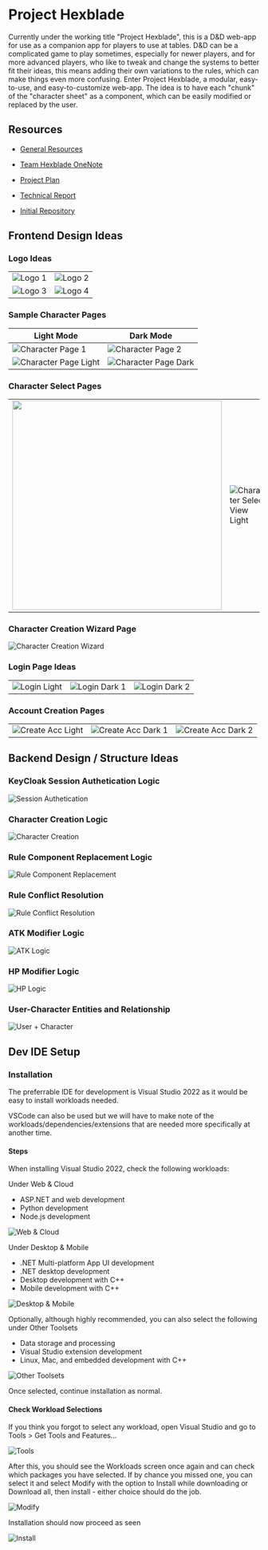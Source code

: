# Project Hexblade

Currently under the working title "Project Hexblade", this is a D&amp;D web-app
for use as a companion app for players to use at tables. D&amp;D can be a
complicated game to play sometimes, especially for newer players, and for
more advanced players, who like to tweak and change the systems to better
fit their ideas, this means adding their own variations to the rules, which can
make things even more confusing. Enter Project Hexblade, a modular, easy-to-use,
and easy-to-customize web-app. The idea is to have each "chunk" of the 
"character sheet" as a component, which can be easily modified or replaced by the user.


## Resources

- [General Resources](./Resources/general-resources.md)

- [Team Hexblade OneNote](https://algonquinlivecom-my.sharepoint.com/personal/solo0069_algonquinlive_com1/_layouts/15/Doc.aspx?sourcedoc={0fd92fe6-ab6f-4b02-abfd-3a3af722ea4d}&action=edit&wd=target%28Project%20Overview.one%7Cbbed25e5-0408-4cde-8fbc-d47303da112d%2FProject%20Hexblade%7Cf97a9684-4f3e-44c5-bce0-f7ca2dc9a206%2F%29&wdorigin=NavigationUrl)

- [Project Plan](https://algonquinlivecom-my.sharepoint.com/:w:/g/personal/solo0069_algonquinlive_com1/Ea3Z8opN_YlDjEMOg-0GbGcB5u9wkHxlhm-hJuP8xoM7Qw?e=lh4caB)

- [Technical Report](https://algonquinlivecom-my.sharepoint.com/:w:/g/personal/solo0069_algonquinlive_com1/EfSt2mMSjSZKsacq6utmSZ8BxblZ6gibvK_jJnBIKmxu7w?e=fJ3Kkp)

- [Initial Repository](https://github.com/tjmoyes/project-hexblade)

## Frontend Design Ideas

### Logo Ideas

|||
| ------- | ------- |
|![Logo 1](./Resources/images/ui-design/logos/logo1.png)|![Logo 2](./Resources/images/ui-design/logos/logo2.png)|
|![Logo 3](./Resources/images/ui-design/logos/logo3.png)|![Logo 4](./Resources/images/ui-design/logos/logo4.png)|


### Sample Character Pages

|Light Mode|Dark Mode|
| -------- | ------- |
|![Character Page 1](./Resources/images/ui-design/gui/character1.png)|![Character Page 2](./Resources/images/ui-design/gui/character2.png)|
|![Character Page Light](./Resources/images/ui-design/gui/character-light.png)|![Character Page Dark](./Resources/images/ui-design/gui/character-dark.png)|

### Character Select Pages

|||
| -------- | ------- |
|<img src="./Resources/images/ui-design/gui/char-select.png" width=420>|![Character Select View Light](./Resources/images/ui-design/gui/char-select-light.png)|

### Character Creation Wizard Page

![Character Creation Wizard](./Resources/images/ui-design/gui/character-creator-wizard.png)


### Login Page Ideas

||||
| -------- | ------- | ------- |
|![Login Light](./Resources/images/ui-design/gui/login-light.png)|![Login Dark 1](./Resources/images/ui-design/gui/login-dark1.png)|![Login Dark 2](./Resources/images/ui-design/gui/login-dark2.png)|

### Account Creation Pages

||||
| -------- | ------- | ------- |
|![Create Acc Light](./Resources/images/ui-design/gui/create-acc-light.png)|![Create Acc Dark 1](./Resources/images/ui-design/gui/create-acc-dark1.png)|![Create Acc Dark 2](./Resources/images/ui-design/gui/create-acc-dark2.png)|

## Backend Design / Structure Ideas

### KeyCloak Session Authetication Logic

![Session Authetication](./Resources/images/backend-design/keycloak.png)

### Character Creation Logic

![Character Creation](./Resources/images/backend-design/character-creation.png)


### Rule Component Replacement Logic

![Rule Component Replacement](./Resources/images/backend-design/rule-component-replacement.png)

### Rule Conflict Resolution

![Rule Conflict Resolution](./Resources/images/backend-design/rule-conflict-resolution.png.png)

### ATK Modifier Logic

![ATK Logic](./Resources/images/backend-design/attack-modifier.png)

### HP Modifier Logic

![HP Logic](./Resources/images/backend-design/hp-modifier.png)

### User-Character Entities and Relationship

![User + Character](./Resources/images/backend-design/user-character.png)

## Dev IDE Setup

### Installation
The preferrable IDE for development is Visual Studio 2022 as it would be easy to install workloads needed.

VSCode can also be used but we will have to make note of the workloads/dependencies/extensions that are needed more specifically at another time.

#### Steps
When installing Visual Studio 2022, check the following workloads:

Under Web & Cloud
- ASP.NET and web development
- Python development
- Node.js development

![Web & Cloud](./Resources/images/dev-tools/web-and-cloud.png)

Under Desktop & Mobile
- .NET Multi-platform App UI development
- .NET desktop development
- Desktop development with C++
- Mobile development with C++

![Desktop & Mobile](./Resources/images/dev-tools/desktop-and-mobile.png)

Optionally, although highly recommended, you can also select the following under Other Toolsets

- Data storage and processing
- Visual Studio extension development
- Linux, Mac, and embedded development with C++

![Other Toolsets](./Resources/images/dev-tools/other-toolsets.png)

Once selected, continue installation as normal.

#### Check Workload Selections
If you think you forgot to select any workload, open Visual Studio and go to Tools > Get Tools and Features...

![Tools](./Resources/images/dev-tools/tools.png)

After this, you should see the Workloads screen once again and can check which packages you have selected. If by chance you missed one, you can select it and select Modify with the option to Install while downloading or Download all, then install - either choice should do the job.

![Modify](./Resources/images/dev-tools/modify.png)

Installation should now proceed as seen

![Install](./Resources/images/dev-tools/install.png)
